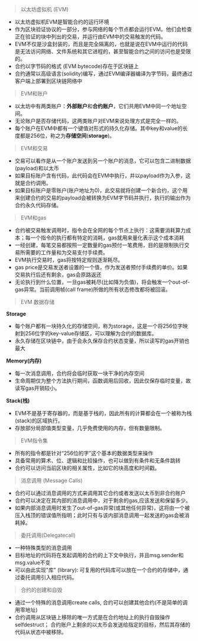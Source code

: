 > 以太坊虚拟机 (EVM)

- 以太坊虚拟机EVM是智能合约的运行环境
- 作为区块验证协议的一部分，参与网络的每个节点都会运行EVM。他们会检查正在验证的块中列出的交易，并运行由EVM中的交易触发的代码。
- EVM不仅是沙盒封装的，而且是完全隔离的，也就是说在EVM中运行的代码是无法访问网络、文件系统和其它进程的，甚至智能合约之间的访问也是受限的。
- 合约以字节码的格式 (EVM bytecode)存在于区块链上
- 合约通常以高级语言(solidity)编写，通过EVM编译器编译为字节码，最终通过客户端上部署到区块链网络中 



> EVM和账户

- 以太坊中有两类账户：**外部账户**和**合约账户**，它们共用EVM中同一个地址空间。
- 无论账户是否存储代码，这两类账户对EVM来说处理方式是完全一样的。
- 每个账户在EVM中都有一个键值对形式的持久化存储。其中key和value的长度都是256位，称之为**存储空间**(**storage**)。



> EVM和交易

- 交易可以看作是从一个账户发送到另一个账户的消息，它可以包含二进制数据(payload)和以太币
- 如果目标账户含有代码，此代码会在EVM中执行，并以payload作为入参，这就是合约调用。
- 如果目标账户是零账户(账户地址为0)，此交易就将创建一个新合约，这个用来创建合约的交易的payload会被转换为EVM字节码并执行，执行的输出作为合约永久代码存储。



> EVM和gas

- 合约被交易触发调用时，指令会在全网的每个节点上执行：这需要消耗算力成本；每一个指令的执行都有特定的消耗，gas就用来量化表示这个成本消耗
- 一经创建，每笔交易都按照一定数量的gas预付一笔费用，目的是限制执行交易所需要的工作量和为交易支付手续费。
- EVM执行交易时，gas将按特定规则逐渐耗尽。
- gas price是交易发送者设置的一个值，作为发送者预付手续费的单价。如果交易执行后还有剩余，gas会原路返还
- 无论执行到什么位置，一旦gas被耗尽(比如降为负值)，将会触发一个out-of-gas异常。当前调用帧(call frame)所做的所有状态修改都将被回滚。



> EVM 数据存储

**Storage**

- 每个账户都有一块持久化的存储空间，称为storage，这是一个将256位字映射到256位字的key-value存储区，可以理解为合约的数据库。
- 永久存储在区块链中，由于会永久保存合约状态变量，所以读写的gas开销也最大

**Memory(内存)**

- 每一次消息调用，合约将会临时获取一块干净的内存空间
- 生命周期仅为整个方法执行期间，函数调用后回收，因此仅保存临时变量，故读写gas开销较小。

**Stack(栈)**

- EVM不是基于寄存器的，而是基于栈的，因此所有的计算都会在一个被称为栈(stack)的区域执行。
- 存放部分局部值类型变量，几乎免费使用的内存，但有数量限制。



> EVM指令集

- 所有的指令都是针对“256位的字”这个基本的数据类型来操作
- 具备常用的算术、位、逻辑和比较操作，也可以做到有条件和无条件跳转
- 合约可以访问当前区块的相关属性，比如它的块高度和时间戳。



> 消息调用 (Message Calls)

- 合约可以通过消息调用的方式来调用其它合约或者发送以太币到非合约账户
- 合约可以决定在其内部的消息调用中，对于剩余的gas,应该发送和保留多少。
- 如果内部消息调用时发生了out-of-gas异常(或其他任何异常)，这将由一个被压入栈顶的错误值所指明；此时只有与该内部消息调用一起发送的gas会被消耗掉。



> 委托调用(Delegatecall)

- 一种特殊类型的消息调用
- 目标地址的代码将在发起调用的合约的上下文中执行，并且msg.sender和msg.value不变
- 可以由此实现"库" (library): 可复用的代码库可以放在一个合约的存储中，通过委托调用引入相应代码。



> 合约的创建和自毁

- 通过一个特殊的消息调用create calls, 合约可以创建其他合约(不是简单的调用零地址)
- 合约调用从区块链上移除的唯一方式是在合约地址上的执行自毁操作 selfdestruct； 合约账户上剩余的以太币会发送给指定的目标，然后其存储的代码从状态中被移除。